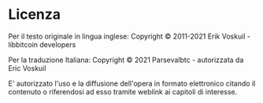 # Licenza



Per il testo originale in lingua inglese:  Copyright © 2011-2021 Erik Voskuil - libbitcoin developers

Per la traduzione Italiana: Copyright © 2021 Parsevalbtc - autorizzata da Eric Voskuil



E' autorizzato l'uso e la diffusione dell'opera in formato elettronico citando il contenuto o riferendosi ad esso tramite weblink ai capitoli di interesse.

